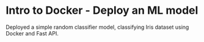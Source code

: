 # Intro to Docker - Deploy an ML model
Deployed a simple random classifier model, classifying Iris dataset using Docker and Fast API. 
